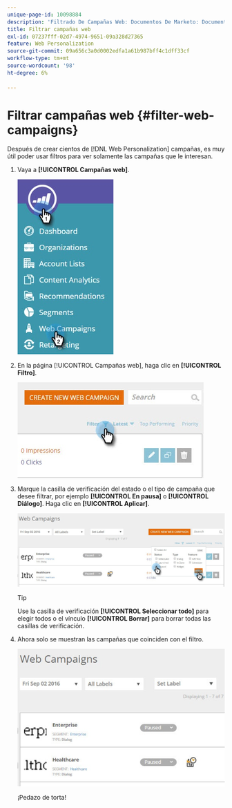 ```yaml
---
unique-page-id: 10098884
description: 'Filtrado De Campañas Web: Documentos De Marketo: Documentación Del Producto'
title: Filtrar campañas web
exl-id: 07237fff-02d7-4974-9651-09a328d27365
feature: Web Personalization
source-git-commit: 09a656c3a0d0002edfa1a61b987bff4c1dff33cf
workflow-type: tm+mt
source-wordcount: '98'
ht-degree: 6%

---
```


# Filtrar campañas web {#filter-web-campaigns}

Después de crear cientos de [!DNL Web Personalization] campañas, es muy útil poder usar filtros para ver solamente las campañas que le interesan.

1. Vaya a **[!UICONTROL Campañas web]**.

   ![](assets/web-campaigns-hand-8.jpg)

1. En la página [!UICONTROL Campañas web], haga clic en **[!UICONTROL Filtro]**.

   ![](assets/web-campaigns-page-filter-hand.jpg)

1. Marque la casilla de verificación del estado o el tipo de campaña que desee filtrar, por ejemplo **[!UICONTROL En pausa]** o **[!UICONTROL Diálogo]**. Haga clic en **[!UICONTROL Aplicar]**.

   ![](assets/web-campaigns-filters-hands.jpg)

   >[!TIP]
   >
   >Use la casilla de verificación **[!UICONTROL Seleccionar todo]** para elegir todos o el vínculo **[!UICONTROL Borrar]** para borrar todas las casillas de verificación.

1. Ahora solo se muestran las campañas que coinciden con el filtro.

   ![](assets/web-campaigns-filter-only-paused.jpg)

   ¡Pedazo de torta!
